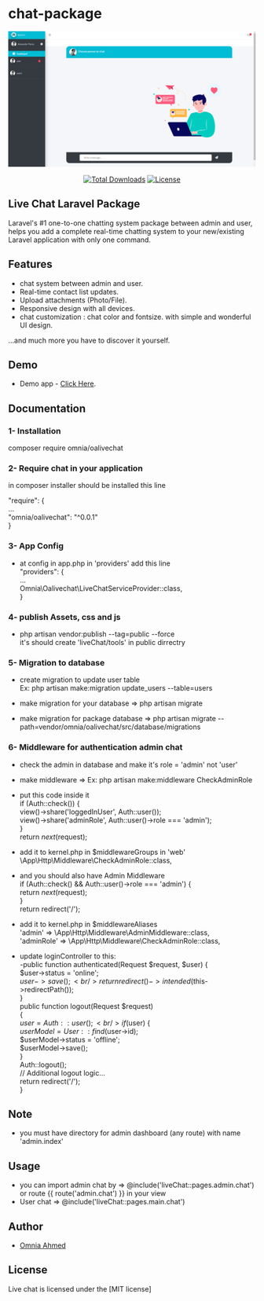 # chat-package

<p style="text-align:center;width:100%;"><img src="/art/preview.png" alt="Live chat Laravel Package"></p>

<p align="center">
<a href="https://packagist.org/packages/omnia/oalivechat"><img src="https://poser.pugx.org/munafio/chatify/downloads?style=flat-square" alt="Total Downloads"></a>
<a href="https://packagist.org/packages/omnia/oalivechat"><img src="https://poser.pugx.org/munafio/chatify/license?style=flat-square" alt="License"></a>
</p>

## Live Chat Laravel Package

Laravel's #1 one-to-one chatting system package between admin and user, helps you add a complete real-time chatting system to your new/existing Laravel application with only one command.

## Features

- chat system between admin and user.
- Real-time contact list updates.
- Upload attachments (Photo/File).
- Responsive design with all devices.
- chat customization : chat color and fontsize.
  with simple and wonderful UI design.

...and much more you have to discover it yourself.

## Demo

- Demo app - [Click Here](https://github.com/OmniaAhmed208/live_chat_demo).

## Documentation

### 1- Installation 

composer require omnia/oalivechat

### 2- Require chat in your application

in composer installer should be installed this line

"require": { <br/>
  ... <br/>
  "omnia/oalivechat": "^0.0.1" <br/>
}

### 3- App Config

- at config in app.php in 'providers' add this line <br/>
"providers": { <br/>
  ... <br/>
  Omnia\Oalivechat\LiveChatServiceProvider::class, <br/>
}

### 4- publish Assets, css and js

- php artisan vendor:publish --tag=public --force <br/>
 it's should create 'liveChat/tools' in public dirrectry

### 5- Migration to database

- create migration to update user table <br/>
Ex: php artisan make:migration update_users --table=users

- make migration for your database => php artisan migrate
- make migration for package database => php artisan migrate --path=vendor/omnia/oalivechat/src/database/migrations

### 6- Middleware for authentication admin chat

- check the admin in database and make it's role = 'admin' not 'user'
- make middleware => Ex: php artisan make:middleware CheckAdminRole
- put this code inside it <br/>
if (Auth::check()) { <br/>
  view()->share('loggedInUser', Auth::user()); <br/>
  view()->share('adminRole', Auth::user()->role === 'admin');<br/>
}<br/>
return $next($request);

- add it to kernel.php in $middlewareGroups in 'web' <br/>
 \App\Http\Middleware\CheckAdminRole::class,

- and you should also have Admin Middleware <br/>
if (Auth::check() && Auth::user()->role === 'admin') { <br/>
  return $next($request); <br/>
}<br/>
return redirect('/');

- add it to kernel.php in $middlewareAliases <br/>
'admin' => \App\Http\Middleware\AdminMiddleware::class, <br/>
'adminRole' => \App\Http\Middleware\CheckAdminRole::class,

- update loginController to this: <br/>
-public function authenticated(Request $request, $user)
{<br/>
    $user->status = 'online';<br/>
    $user->save();<br/>
    return redirect()->intended($this->redirectPath());<br/>
}<br/>
public function logout(Request $request) <br/>
{<br/>
  $user = Auth::user();<br/>
  if ($user) { <br/>
      $userModel = User::find($user->id);<br/>
      $userModel->status = 'offline';<br/>
      $userModel->save();<br/>
  }<br/>
  Auth::logout();<br/>
  // Additional logout logic... <br/>
  return redirect('/'); <br/>
}

## Note

- you must have directory for admin dashboard (any route) with name 'admin.index'

## Usage

- you can import admin chat by => @include('liveChat::pages.admin.chat') or route {{ route('admin.chat') }} in your view
- User chat => @include('liveChat::pages.main.chat')

## Author

- [Omnia Ahmed](https://omnia-ahmed.onrender.com/index)

## License

Live chat is licensed under the [MIT license]
